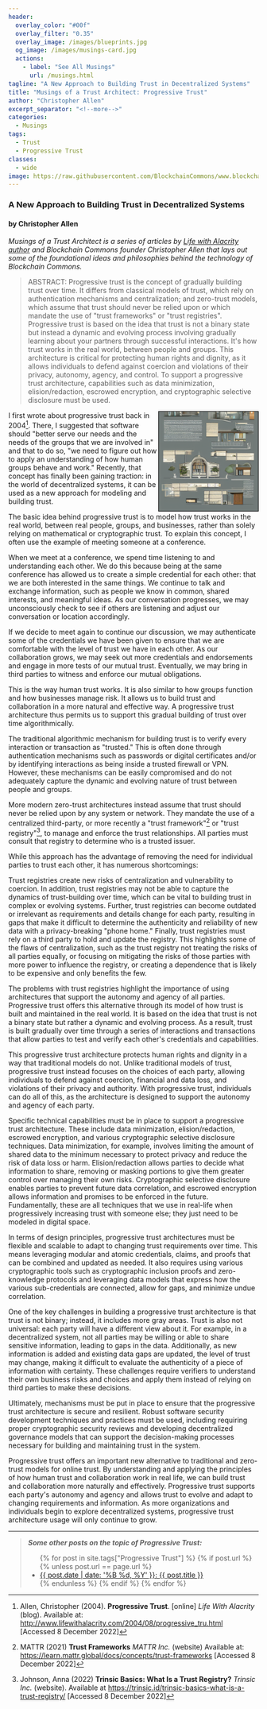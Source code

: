```yaml
---
header:
  overlay_color: "#00f"
  overlay_filter: "0.35"
  overlay_image: /images/blueprints.jpg
  og_image: /images/musings-card.jpg
  actions:
    - label: "See All Musings"
      url: /musings.html
tagline: "A New Approach to Building Trust in Decentralized Systems"
title: "Musings of a Trust Architect: Progressive Trust"
author: "Christopher Allen"
excerpt_separator: "<!--more-->"
categories:
  - Musings
tags:
  - Trust
  - Progressive Trust
classes:
  - wide
image: https://raw.githubusercontent.com/BlockchainCommons/www.blockchaincommons.com/master/images/musings.png
---
```


### A New Approach to Building Trust in Decentralized Systems

#### by Christopher Allen

_Musings of a Trust Architect is a series of articles by [Life with Alacrity author](http://www.lifewithalacrity.com/) and Blockchain Commons founder Christopher Allen that lays out some of the foundational ideas and philosophies behind the technology of Blockchain Commons._

> ABSTRACT: Progressive trust is the concept of gradually building trust over time. It differs from classical models of trust, which rely on authentication mechanisms and centralization; and zero-trust models, which assume that trust should never be relied upon or which mandate the use of "trust frameworks" or "trust registries". Progressive trust is based on the idea that trust is not a binary state but instead a dynamic and evolving process involving gradually learning about your partners through successful interactions. It's how trust works in the real world, between people and groups. This architecture is critical for protecting human rights and dignity, as it allows individuals to defend against coercion and violations of their privacy, autonomy, agency, and control. To support a progressive trust architecture, capabilities such as data minimization, elision/redaction, escrowed encryption, and cryptographic selective disclosure must be used. 

<!--more-->

<a href="/musings.html"><img src="https://raw.githubusercontent.com/BlockchainCommons/www.blockchaincommons.com/master/images/musings.png" width=200 height=200 style="border: 1px solid black; float: right;"></a>

I first wrote about progressive trust back in 2004[^1]. There, I suggested that software should "better serve our needs and the needs of the groups that we are involved in" and that to do so, "we need to figure out how to apply an understanding of how human groups behave and work." Recently, that concept has finally been gaining traction: in the world of decentralized systems, it can be used as a new approach for modeling and building trust.

The basic idea behind progressive trust is to model how trust works in the real world, between real people, groups, and businesses, rather than solely relying on mathematical or cryptographic trust. To explain this concept, I often use the example of meeting someone at a conference.

When we meet at a conference, we spend time listening to and understanding each other. We do this because being at the same conference has allowed us to create a simple credential for each other: that we are both interested in the same things. We continue to talk and exchange information, such as people we know in common, shared interests, and meaningful ideas. As our conversation progresses, we may unconsciously check to see if others are listening and adjust our conversation or location accordingly.

If we decide to meet again to continue our discussion, we may authenticate some of the credentials we have been given to ensure that we are comfortable with the level of trust we have in each other. As our collaboration grows, we may seek out more credentials and endorsements and engage in more tests of our mutual trust. Eventually, we may bring in third parties to witness and enforce our mutual obligations.

This is the way human trust works. It is also similar to how groups function and how businesses manage risk. It allows us to build trust and collaboration in a more natural and effective way. A progressive trust architecture thus permits us to support this gradual building of trust over time algorithmically.

The traditional algorithmic mechanism for building trust is to verify every interaction or transaction as "trusted." This is often done through authentication mechanisms such as passwords or digital certificates and/or by identifying interactions as being inside a trusted firewall or VPN. However, these mechanisms can be easily compromised and do not adequately capture the dynamic and evolving nature of trust between people and groups.

More modern zero-trust architectures instead assume that trust should never be relied upon by any system or network. They mandate the use of a centralized third-party, or more recently a "trust framework"[^2] or "trust registry"[^3], to manage and enforce the trust relationships. All parties must consult that registry to determine who is a trusted issuer. 

While this approach has the advantage of removing the need for individual parties to trust each other, it has numerous shortcomings:

Trust registries create new risks of centralization and vulnerability to coercion. In addition, trust registries may not be able to capture the dynamics of trust-building over time, which can be vital to building trust in complex or evolving systems. Further, trust registries can become outdated or irrelevant as requirements and details change for each party, resulting in gaps that make it difficult to determine the authenticity and reliability of new data with a privacy-breaking "phone home." Finally, trust registries must rely on a third party to hold and update the registry. This highlights some of the flaws of centralization, such as the trust registry not treating the risks of all parties equally, or focusing on mitigating the risks of those parties with more power to influence the registry, or creating a dependence that is likely to be expensive and only benefits the few.

The problems with trust registries highlight the importance of using architectures that support the autonomy and agency of all parties. Progressive trust offers this alternative through its model of how trust is built and maintained in the real world. It is based on the idea that trust is not a binary state but rather a dynamic and evolving process. As a result, trust is built gradually over time through a series of interactions and transactions that allow parties to test and verify each other's credentials and capabilities.

This progressive trust architecture protects human rights and dignity in a way that traditional models do not. Unlike traditional models of trust, progressive trust instead focuses on the choices of each party, allowing individuals to defend against coercion, financial and data loss, and violations of their privacy and authority. With progressive trust, individuals can do all of this, as the architecture is designed to support the autonomy and agency of each party. 

Specific technical capabilities must be in place to support a progressive trust architecture. These include data minimization, elision/redaction, escrowed encryption, and various cryptographic selective disclosure techniques. Data minimization, for example, involves limiting the amount of shared data to the minimum necessary to protect privacy and reduce the risk of data loss or harm. Elision/redaction allows parties to decide what information to share, removing or masking portions to give them greater control over managing their own risks. Cryptographic selective disclosure enables parties to prevent future data correlation, and escrowed encryption allows information and promises to be enforced in the future. Fundamentally, these are all techniques that we use in real-life when progressively increasing trust with someone else; they just need to be modeled in digital space.

In terms of design principles, progressive trust architectures must be flexible and scalable to adapt to changing trust requirements over time. This means leveraging modular and atomic credentials, claims, and proofs that can be combined and updated as needed. It also requires using various cryptographic tools such as cryptographic inclusion proofs and zero-knowledge protocols and leveraging data models that express how the various sub-credentials are connected, allow for gaps, and minimize undue correlation.

One of the key challenges in building a progressive trust architecture is that trust is not binary; instead, it includes more gray areas. Trust is also not universal: each party will have a different view about it. For example, in a decentralized system, not all parties may be willing or able to share sensitive information, leading to gaps in the data. Additionally, as new information is added and existing data gaps are updated, the level of trust may change, making it difficult to evaluate the authenticity of a piece of information with certainty. These challenges require verifiers to understand their own business risks and choices and apply them instead of relying on third parties to make these decisions.

Ultimately, mechanisms must be put in place to ensure that the progressive trust architecture is secure and resilient. Robust software security development techniques and practices must be used, including requiring proper cryptographic security reviews and developing decentralized governance models that can support the decision-making processes necessary for building and maintaining trust in the system.

Progressive trust offers an important new alternative to traditional and zero-trust models for online trust. By understanding and applying the principles of how human trust and collaboration work in real life, we can build trust and collaboration more naturally and effectively. Progressive trust supports each party's autonomy and agency and allows trust to evolve and adapt to changing requirements and information. As more organizations and individuals begin to explore decentralized systems, progressive trust architecture usage will only continue to grow.

[^1]: Allen, Christopher (2004). **Progressive Trust**. [online] _Life With Alacrity_ (blog). Available at: <http://www.lifewithalacrity.com/2004/08/progressive_tru.html> [Accessed 8 December 2022]

[^2]: MATTR (2021) **Trust Frameworks** _MATTR Inc._ (website) Available at: <https://learn.mattr.global/docs/concepts/trust-frameworks> [Accessed 8 December 2022]

[^3]: Johnson, Anna (2022) **Trinsic Basics: What Is a Trust Registry?** _Trinsic Inc._ (website). Available at <https://trinsic.id/trinsic-basics-what-is-a-trust-registry/> [Accessed 8 December 2022]

* * *

> _**Some other posts on the topic of Progressive Trust:**_
>
> <ul>
> {% for post in site.tags["Progressive Trust"] %}
>  {% if post.url %}
>    {% unless post.url == page.url %}
> <li><a href="{{ post.url }}">{{ post.date | date: '%B %d, %Y' }}: {{ post.title }}</a></li>
>    {% endunless %}
>  {% endif %}
>{% endfor %}
> </ul>
